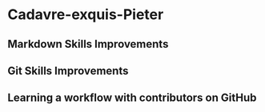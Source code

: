 # Cadavre-exquis-Pieter

## Markdown Skills Improvements
## Git Skills Improvements
## Learning a workflow with contributors on GitHub
